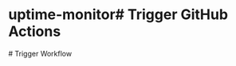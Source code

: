 # uptime-monitor#   T r i g g e r   G i t H u b   A c t i o n s  
 #   T r i g g e r   W o r k f l o w  
 